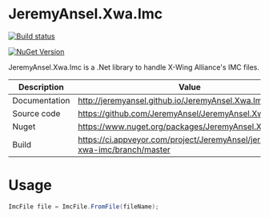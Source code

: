 # JeremyAnsel.Xwa.Imc

[![Build status](https://ci.appveyor.com/api/projects/status/6s21s0r5vcf1k034/branch/master?svg=true)](https://ci.appveyor.com/project/JeremyAnsel/jeremyansel-xwa-imc/branch/master)

[![NuGet Version](https://buildstats.info/nuget/JeremyAnsel.Xwa.Imc)](https://www.nuget.org/packages/JeremyAnsel.Xwa.Imc)

JeremyAnsel.Xwa.Imc is a .Net library to handle X-Wing Alliance's IMC files.

Description     | Value
----------------|----------------
Documentation   | http://jeremyansel.github.io/JeremyAnsel.Xwa.Imc
Source code     | https://github.com/JeremyAnsel/JeremyAnsel.Xwa.Imc
Nuget           | https://www.nuget.org/packages/JeremyAnsel.Xwa.Imc
Build           | https://ci.appveyor.com/project/JeremyAnsel/jeremyansel-xwa-imc/branch/master

# Usage

```csharp
ImcFile file = ImcFile.FromFile(fileName);
```
